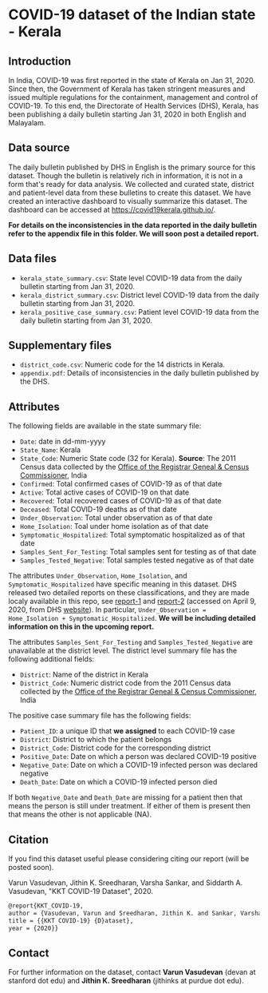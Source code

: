 
# COVID-19 dataset of the Indian state - Kerala

## Introduction
In India, COVID-19 was first reported in the state of Kerala on Jan 31, 2020. Since then, the Government of Kerala has taken stringent measures and issued multiple regulations for the containment, management and control of COVID-19. To this end, the Directorate of Health Services (DHS), Kerala, has been publishing a daily bulletin starting Jan 31, 2020 in both English and Malayalam.

## Data source
The daily bulletin published by DHS in English is the primary source for this dataset. Though the bulletin is relatively rich in information, it is not in a form that's ready for data analysis. We collected and curated state, district and patient-level data from these bulletins to create this dataset. We have created an interactive dashboard to visually summarize this dataset. The dashboard can be accessed at https://covid19kerala.github.io/.

**For details on the inconsistencies in the data reported in the daily bulletin refer to the appendix file in this folder. We will soon post a detailed report.**

## Data files
* `kerala_state_summary.csv`: State level COVID-19 data from the daily bulletin starting from Jan 31, 2020.
* `kerala_district_summary.csv`: District level COVID-19 data from the daily bulletin starting from Jan 31, 2020.
* `kerala_positive_case_summary.csv`: Patient level COVID-19 data from the daily bulletin starting from Jan 31, 2020.

## Supplementary files
* `district_code.csv`: Numeric code for the 14 districts in Kerala.
* `appendix.pdf`: Details of inconsistencies in the daily bulletin published by the DHS.

## Attributes

The following fields are available in the state summary file:

* `Date`: date in dd-mm-yyyy
* `State_Name`: Kerala
* `State_Code`: Numeric State code (32 for Kerala). **Source**: The 2011 Census data collected by the [Office of the Registrar Geneal & Census Commissioner](https://censusindia.gov.in/2011census/Listofvillagesandtowns.aspx), India
* `Confirmed`: Total confirmed cases of COVID-19 as of that date
* `Active`: Total active cases of COVID-19 on that date
* `Recovered`: Total recovered cases of COVID-19 as of that date
* `Deceased`: Total COVID-19 deaths as of that date
* `Under_Observation`: Total under observation as of that date
* `Home_Isolation`: Toal under home isolation as of that date
* `Symptomatic_Hospitalized`: Total symptomatic hospitalized as of that date
* `Samples_Sent_For_Testing`: Total samples sent for testing as of that date
* `Samples_Tested_Negative`: Total samples tested negative as of that date

The attributes `Under_Observation`, `Home_Isolation`, and `Symptomatic_Hospitalized` have specific meaning in this dataset. DHS released two detailed reports on these classifications, and they are made localy available in this repo, see [report-1](DHS_test_treating_flowchart.pdf) and [report-2](DHS_guidelines_testing_quarantine_hospitalization.pdf) (accessed on April 9, 2020, from DHS [website](http://dhs.kerala.gov.in/%e0%b4%9c%e0%b4%be%e0%b4%97%e0%b5%8d%e0%b4%b0%e0%b4%a4-%e0%b4%a8%e0%b4%bf%e0%b4%b0%e0%b5%8d%e2%80%8d%e0%b4%a6%e0%b5%87%e0%b4%b6%e0%b4%99%e0%b5%8d%e0%b4%99%e0%b4%b3%e0%b5%8d%e2%80%8d/)). In particular, `Under_Observation = Home_Isolation + Symptomatic_Hospitalized`. **We will be including detailed information on this in the upcoming report.**

The attributes `Samples_Sent_For_Testing` and `Samples_Tested_Negative` are unavailable at the district level. The district level summary file has the following additional fields:

* `District`: Name of the district in Kerala
* `District_Code`: Numeric district code from the 2011 Census data collected by the [Office of the Registrar Geneal & Census Commissioner](https://censusindia.gov.in/2011census/Listofvillagesandtowns.aspx), India

The positive case summary file has the following fields:
* `Patient_ID`: a unique ID that **we assigned** to each COVID-19 case
* `District`: District to which the patient belongs
* `District_Code`: District code for the corresponding district
* `Positive_Date`: Date on which a person was declared COVID-19 positive
* `Negative_Date`: Date on which a COVID-19 infected person was declared negative
* `Death_Date`: Date on which a COVID-19 infected person died

If both `Negative_Date` and `Death_Date` are missing for a patient then that means the person is still under treatment. If either of them is present then that means the other is not applicable (NA).

## Citation
If you find this dataset useful please considering citing our report (will be posted soon).

Varun Vasudevan, Jithin K. Sreedharan, Varsha Sankar, and Siddarth A. Vasudevan, "KKT COVID-19 Dataset", 2020.

```latex
@report{KKT_COVID-19,
author = {Vasudevan, Varun and Sreedharan, Jithin K. and Sankar, Varsha and Vasudevan, Siddarth A.},
title = {{KKT COVID-19} {D}ataset},
year = {2020}}
```

## Contact
For further information on the dataset, contact **Varun Vasudevan** (devan at stanford dot edu) and **Jithin K. Sreedharan** (jithinks at purdue dot edu).
